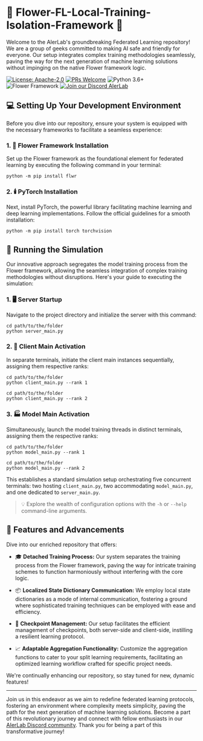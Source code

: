 # 🌸 Flower-FL-Local-Training-Isolation-Framework 🌸

Welcome to the AIerLab's groundbreaking Federated Learning repository! We are a group of geeks committed to making AI safe and friendly for everyone. Our setup integrates complex training methodologies seamlessly, paving the way for the next generation of machine learning solutions without impinging on the native Flower framework logic.

[![License: Apache-2.0](https://img.shields.io/badge/License-Apache%202.0-blue.svg)](https://opensource.org/licenses/Apache-2.0)
[![PRs Welcome](https://img.shields.io/badge/PRs-welcome-brightgreen.svg?style=flat-square)](http://makeapullrequest.com)
![Python 3.6+](https://img.shields.io/badge/python-3.6+-blue.svg)
![Flower Framework](https://img.shields.io/badge/framework-Flower-brightgreen.svg)
[![Join our Discord AIerLab](https://img.shields.io/badge/discord-join%20chat-blue.svg)](https://discord.gg/pjhf5TqH)

## 💻 Setting Up Your Development Environment

Before you dive into our repository, ensure your system is equipped with the necessary frameworks to facilitate a seamless experience:

### 1. 🌺 Flower Framework Installation

Set up the Flower framework as the foundational element for federated learning by executing the following command in your terminal:

```shell
python -m pip install flwr 
```

### 2. 🕯️ PyTorch Installation

Next, install PyTorch, the powerful library facilitating machine learning and deep learning implementations. Follow the official guidelines for a smooth installation:

```shell
python -m pip install torch torchvision
```

## 🚀 Running the Simulation

Our innovative approach segregates the model training process from the Flower framework, allowing the seamless integration of complex training methodologies without disruptions. Here's your guide to executing the simulation:

### 1. 🖥️ Server Startup

Navigate to the project directory and initialize the server with this command:

```shell
cd path/to/the/folder
python server_main.py
```

### 2. 📱 Client Main Activation

In separate terminals, initiate the client main instances sequentially, assigning them respective ranks:

```shell
cd path/to/the/folder
python client_main.py --rank 1
```
```shell
cd path/to/the/folder
python client_main.py --rank 2
```

### 3. 🏭 Model Main Activation

Simultaneously, launch the model training threads in distinct terminals, assigning them the respective ranks:

```shell
cd path/to/the/folder
python model_main.py --rank 1
```
```shell
cd path/to/the/folder
python model_main.py --rank 2
```

This establishes a standard simulation setup orchestrating five concurrent terminals: two hosting `client_main.py`, two accommodating `model_main.py`, and one dedicated to `server_main.py`.

> 💡 Explore the wealth of configuration options with the `-h` or `--help` command-line arguments.

## 🌈 Features and Advancements

Dive into our enriched repository that offers:

- 🎓 **Detached Training Process:** Our system separates the training process from the Flower framework, paving the way for intricate training schemes to function harmoniously without interfering with the core logic.

- 📦 **Localized State Dictionary Communication:** We employ local state dictionaries as a mode of internal communication, fostering a ground where sophisticated training techniques can be employed with ease and efficiency.

- 💾 **Checkpoint Management:** Our setup facilitates the efficient management of checkpoints, both server-side and client-side, instilling a resilient learning protocol.

- 📈 **Adaptable Aggregation Functionality:** Customize the aggregation functions to cater to your split learning requirements, facilitating an optimized learning workflow crafted for specific project needs.

We're continually enhancing our repository, so stay tuned for new, dynamic features!

---

Join us in this endeavor as we aim to redefine federated learning protocols, fostering an environment where complexity meets simplicity, paving the path for the next generation of machine learning solutions. Become a part of this revolutionary journey and connect with fellow enthusiasts in our [AIerLab Discord community](https://discord.gg/pjhf5TqH). Thank you for being a part of this transformative journey!
